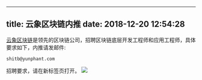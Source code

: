
---
title: 云象区块链内推
date: 2018-12-20 12:54:28
---


[云象区块链](http://www.yunphant.com/)是领先的区块链公司，招聘区块链底层开发工程师和应用工程师，具体要求如下，内推请发邮件:

```
shitb@yunphant.com
```


招聘要求，请在新标签页打开。
![](http://img.lessisbetter.site/2018-12-yunphant-jobs.jpeg)